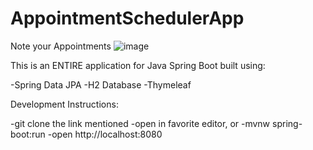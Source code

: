 # AppointmentSchedulerApp
Note your Appointments
![image](https://user-images.githubusercontent.com/97901301/188005666-90424503-a098-4997-9db7-60624b8f3fb5.png)


This is an ENTIRE application for Java Spring Boot built using:

-Spring Data JPA
-H2 Database
-Thymeleaf


Development Instructions:

-git clone the link mentioned
-open in favorite editor, or
-mvnw spring-boot:run
-open http://localhost:8080 
